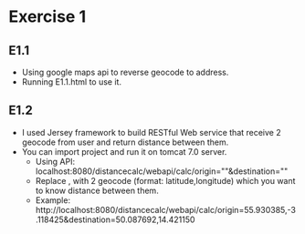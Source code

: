 # Exercise 1

## E1.1
- Using google maps api to reverse geocode to address.
- Running E1.1.html to use it.

## E1.2
- I used Jersey framework to build RESTful Web service that receive 2 geocode from user and return distance between them.
- You can import project and run it on tomcat 7.0 server.
	- Using API: localhost:8080/distancecalc/webapi/calc/origin="<GEOCODE1>"&destination="<GEOCODE2>"
	- Replace <GEOCODE1>, <GEOCODE2> with 2 geocode (format: latitude,longitude) which you want to know distance between them.
	- Example: http://localhost:8080/distancecalc/webapi/calc/origin=55.930385,-3.118425&destination=50.087692,14.421150
